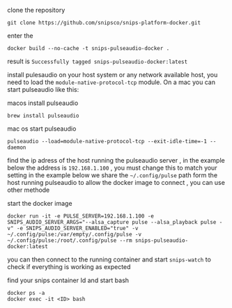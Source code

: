 
clone the repository
```
git clone https://github.com/snipsco/snips-platform-docker.git
```

enter the 
```
docker build --no-cache -t snips-pulseaudio-docker .

```

result is `Successfully tagged snips-pulseaudio-docker:latest`


install pulesaudio on your host system or any network available host, you need to load the `module-native-protocol-tcp` module.
On a mac you can start pulseaudio like this:

macos install pulseaudio

```
brew install pulseaudio
```

mac os start pulseaudio

```
pulseaudio --load=module-native-protocol-tcp --exit-idle-time=-1 --daemon
```


find the ip adress of the host running the pulseaudio server , in the example below the address is `192.168.1.100` , you must change this to match your setting
in the example below we share the `~/.config/pulse` path form the host running pulseaudio to allow the docker image to connect , you can use other methode

start the docker image


```
docker run -it -e PULSE_SERVER=192.168.1.100 -e SNIPS_AUDIO_SERVER_ARGS="--alsa_capture pulse --alsa_playback pulse -v" -e SNIPS_AUDIO_SERVER_ENABLED="true" -v ~/.config/pulse:/var/empty/.config/pulse -v ~/.config/pulse:/root/.config/pulse --rm snips-pulseaudio-docker:latest
```

you can then connect to the running container and start `snips-watch` to check if everything is working as expected

find your snips container Id and start bash
```
docker ps -a
docker exec -it <ID> bash
```
